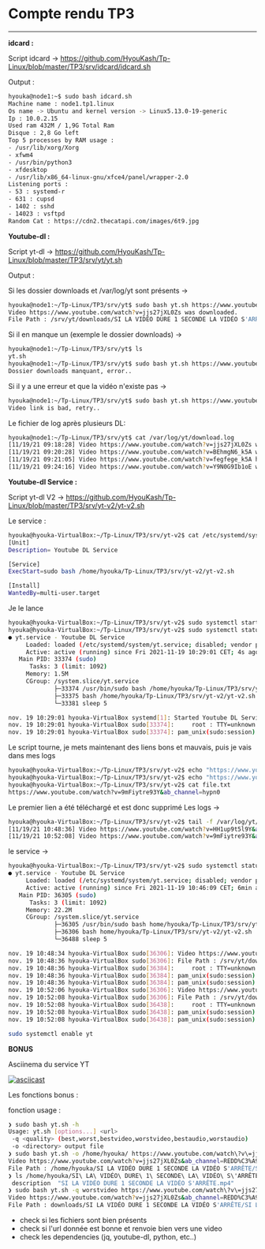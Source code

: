 # Compte rendu TP3 
---

**idcard :**

Script idcard -> https://github.com/HyouKash/Tp-Linux/blob/master/TP3/srv/idcard/idcard.sh 

Output : 

```bash
hyouka@node1:~$ sudo bash idcard.sh
Machine name : node1.tp1.linux
Os name -> Ubuntu and kernel version -> Linux5.13.0-19-generic
Ip : 10.0.2.15
Used ram 432M / 1,9G Total Ram
Disque : 2,8 Go left
Top 5 processes by RAM usage : 
- /usr/lib/xorg/Xorg
- xfwm4
- /usr/bin/python3
- xfdesktop
- /usr/lib/x86_64-linux-gnu/xfce4/panel/wrapper-2.0
Listening ports :
- 53 : systemd-r
- 631 : cupsd
- 1402 : sshd
- 14023 : vsftpd
Random Cat : https://cdn2.thecatapi.com/images/6t9.jpg
```

**Youtube-dl :**

Script yt-dl -> https://github.com/HyouKash/Tp-Linux/blob/master/TP3/srv/yt/yt.sh

Output : 

Si les dossier downloads et /var/log/yt sont présents ->

```bash
hyouka@node1:~/Tp-Linux/TP3/srv/yt$ sudo bash yt.sh https://www.youtube.com/watch?v=jjs27jXL0Zs&ab_channel=REDD%C3%A9fis
Video https://www.youtube.com/watch?v=jjs27jXL0Zs was downloaded.
File Path : /srv/yt/downloads/SI LA VIDÉO DURE 1 SECONDE LA VIDÉO S'ARRÊTE/SI LA VIDÉO DURE 1 SECONDE LA VIDÉO S'ARRÊTE
```

Si il en manque un (exemple le dossier downloads) ->

```bash
hyouka@node1:~/Tp-Linux/TP3/srv/yt$ ls
yt.sh
hyouka@node1:~/Tp-Linux/TP3/srv/yt$ sudo bash yt.sh https://www.youtube.com/watch?v=jjs27jXL0Zs&ab_channel=REDD%C3%A9fis
Dossier downloads manquant, error..
```

Si il y a une erreur et que la vidéo n'existe pas ->
```bash
hyouka@node1:~/Tp-Linux/TP3/srv/yt$ sudo bash yt.sh https://www.youtube.com/watch?v=fegfegeahahaha
Video link is bad, retry..
```
Le fichier de log après plusieurs DL:
```bash
hyouka@node1:~/Tp-Linux/TP3/srv/yt$ cat /var/log/yt/download.log
[11/19/21 09:18:28] Video https://www.youtube.com/watch?v=jjs27jXL0Zs was downloaded. File Path : /srv/yt/downloads/SI LA VIDÉO DURE 1 SECONDE LA VIDÉO S'ARRÊTE/SI LA VIDÉO DURE 1 SECONDE LA VIDÉO S'ARRÊTE
[11/19/21 09:20:28] Video https://www.youtube.com/watch?v=BEhmgN6_k5A was downloaded. File Path : /srv/yt/downloads/Sardoche réagit au niveau MONSTRUEUX de MV sur LoL au Zevent/Sardoche réagit au niveau MONSTRUEUX de MV sur LoL au Zevent
[11/19/21 09:21:05] Video https://www.youtube.com/watch?v=fegfege_k5A has an error : ERROR: Video unavailable
[11/19/21 09:24:16] Video https://www.youtube.com/watch?v=Y9N0G9Ib1oE was downloaded. File Path : /srv/yt/downloads/cette esquive de fou ! - MV #missclick?/cette esquive de fou ! - MV #missclick?
```
**Youtube-dl Service :**

Script yt-dl V2 -> https://github.com/HyouKash/Tp-Linux/blob/master/TP3/srv/yt-v2/yt-v2.sh

Le service : 
```bash
hyouka@hyouka-VirtualBox:~/Tp-Linux/TP3/srv/yt-v2$ cat /etc/systemd/system/yt.service
[Unit]
Description= Youtube DL Service

[Service]
ExecStart=sudo bash /home/hyouka/Tp-Linux/TP3/srv/yt-v2/yt-v2.sh

[Install]
WantedBy=multi-user.target
```

Je le lance

```bash
hyouka@hyouka-VirtualBox:~/Tp-Linux/TP3/srv/yt-v2$ sudo systemctl start yt
hyouka@hyouka-VirtualBox:~/Tp-Linux/TP3/srv/yt-v2$ sudo systemctl status yt
● yt.service - Youtube DL Service
     Loaded: loaded (/etc/systemd/system/yt.service; disabled; vendor preset: enabled)
     Active: active (running) since Fri 2021-11-19 10:29:01 CET; 4s ago
   Main PID: 33374 (sudo)
      Tasks: 3 (limit: 1092)
     Memory: 1.5M
     CGroup: /system.slice/yt.service
             ├─33374 /usr/bin/sudo bash /home/hyouka/Tp-Linux/TP3/srv/yt-v2/yt-v2.sh
             ├─33375 bash /home/hyouka/Tp-Linux/TP3/srv/yt-v2/yt-v2.sh
             └─33381 sleep 5

nov. 19 10:29:01 hyouka-VirtualBox systemd[1]: Started Youtube DL Service.
nov. 19 10:29:01 hyouka-VirtualBox sudo[33374]:     root : TTY=unknown ; PWD=/ ; USER=root ; COMMAND=/usr/bin/bash /home/hyouka/Tp-Linux/TP3/srv/yt-v2/yt-v2.sh
nov. 19 10:29:01 hyouka-VirtualBox sudo[33374]: pam_unix(sudo:session): session opened for user root by (uid=0)
```

Le script tourne, je mets maintenant des liens bons et mauvais, puis je vais dans mes logs

```bash
hyouka@hyouka-VirtualBox:~/Tp-Linux/TP3/srv/yt-v2$ echo "https://www.youtube.com/watch?v=HH1up9t5l9Y&ab_channel=ypn0" >> file.txt
hyouka@hyouka-VirtualBox:~/Tp-Linux/TP3/srv/yt-v2$ echo "https://www.youtube.com/watch?v=9mFiytre93Y&ab_channel=hypn0" >> file.txt 
hyouka@hyouka-VirtualBox:~/Tp-Linux/TP3/srv/yt-v2$ cat file.txt 
https://www.youtube.com/watch?v=9mFiytre93Y&ab_channel=hypn0
```

Le premier lien a été téléchargé et est donc supprimé
Les logs ->

```bash
hyouka@hyouka-VirtualBox:~/Tp-Linux/TP3/srv/yt-v2$ tail -f /var/log/yt/download.log 
[11/19/21 10:48:36] Video https://www.youtube.com/watch?v=HH1up9t5l9Y&ab_channel=hypn0 was downloaded. File Path : /srv/yt/downloads/Does Aphelios need a team to 1v5 every game? (1v5 Pentakill)/Does Aphelios need a team to 1v5 every game? (1v5 Pentakill)
[11/19/21 10:52:08] Video https://www.youtube.com/watch?v=9mFiytre93Y&ab_channel=hypn0 was downloaded. File Path : /srv/yt/downloads/Is Aphelios really that OP when ahead?/Is Aphelios really that OP when ahead?
```

le service -> 

```bash
hyouka@hyouka-VirtualBox:~/Tp-Linux/TP3/srv/yt-v2$ sudo systemctl status yt
● yt.service - Youtube DL Service
     Loaded: loaded (/etc/systemd/system/yt.service; disabled; vendor preset: enabled)
     Active: active (running) since Fri 2021-11-19 10:46:09 CET; 6min ago
   Main PID: 36305 (sudo)
      Tasks: 3 (limit: 1092)
     Memory: 22.2M
     CGroup: /system.slice/yt.service
             ├─36305 /usr/bin/sudo bash home/hyouka/Tp-Linux/TP3/srv/yt-v2/yt-v2.sh
             ├─36306 bash home/hyouka/Tp-Linux/TP3/srv/yt-v2/yt-v2.sh
             └─36488 sleep 5

nov. 19 10:48:34 hyouka-VirtualBox sudo[36306]: Video https://www.youtube.com/watch?v=HH1up9t5l9Y&ab_channel=hypn0 was downloaded.
nov. 19 10:48:36 hyouka-VirtualBox sudo[36306]: File Path : /srv/yt/downloads/Does Aphelios need a team to 1v5 every game? (1v5 Pentakill)/Does Aphelios need a team to 1v5 every game? (1v5 Pentakill)
nov. 19 10:48:36 hyouka-VirtualBox sudo[36384]:     root : TTY=unknown ; PWD=/ ; USER=root ; COMMAND=/usr/bin/echo [11/19/21 10:48:36] Video https://www.youtube.com/watch?v=HH1up9t5l9Y&ab_channel=hypn0 was downloaded. File Path : /srv/>
nov. 19 10:48:36 hyouka-VirtualBox sudo[36384]: pam_unix(sudo:session): session opened for user root by (uid=0)
nov. 19 10:48:36 hyouka-VirtualBox sudo[36384]: pam_unix(sudo:session): session closed for user root
nov. 19 10:52:06 hyouka-VirtualBox sudo[36306]: Video https://www.youtube.com/watch?v=9mFiytre93Y&ab_channel=hypn0 was downloaded.
nov. 19 10:52:08 hyouka-VirtualBox sudo[36306]: File Path : /srv/yt/downloads/Is Aphelios really that OP when ahead?/Is Aphelios really that OP when ahead?
nov. 19 10:52:08 hyouka-VirtualBox sudo[36438]:     root : TTY=unknown ; PWD=/ ; USER=root ; COMMAND=/usr/bin/echo [11/19/21 10:52:08] Video https://www.youtube.com/watch?v=9mFiytre93Y&ab_channel=hypn0 was downloaded. File Path : /srv/>
nov. 19 10:52:08 hyouka-VirtualBox sudo[36438]: pam_unix(sudo:session): session opened for user root by (uid=0)
nov. 19 10:52:08 hyouka-VirtualBox sudo[36438]: pam_unix(sudo:session): session closed for user root
```

```bash
sudo systemctl enable yt
```

**BONUS**

Asciinema du service YT

[![asciicast](https://asciinema.org/a/69trmQs0BgvniukVHPd4J54BS.svg)](https://asciinema.org/a/69trmQs0BgvniukVHPd4J54BS)

Les fonctions bonus : 

fonction usage :
```bash
❯ sudo bash yt.sh -h
Usage: yt.sh [options...] <url>
 -q <quality> (best,worst,bestvideo,worstvideo,bestaudio,worstaudio)
 -o <directory> output file
❯ sudo bash yt.sh -o /home/hyouka/ https://www.youtube.com/watch\?v\=jjs27jXL0Zs\&ab_channel\=REDD%C3%A9fis
Video https://www.youtube.com/watch?v=jjs27jXL0Zs&ab_channel=REDD%C3%A9fis was downloaded.
File Path : /home/hyouka/SI LA VIDÉO DURE 1 SECONDE LA VIDÉO S'ARRÊTE/SI LA VIDÉO DURE 1 SECONDE LA VIDÉO S'ARRÊTE.mp4
❯ ls /home/hyouka/SI\ LA\ VIDÉO\ DURE\ 1\ SECONDE\ LA\ VIDÉO\ S\'ARRÊTE
 description  "SI LA VIDÉO DURE 1 SECONDE LA VIDÉO S'ARRÊTE.mp4"
❯ sudo bash yt.sh -q worstvideo https://www.youtube.com/watch\?v\=jjs27jXL0Zs\&ab_channel\=REDD%C3%A9fis
Video https://www.youtube.com/watch?v=jjs27jXL0Zs&ab_channel=REDD%C3%A9fis was downloaded.
File Path : downloads/SI LA VIDÉO DURE 1 SECONDE LA VIDÉO S'ARRÊTE/SI LA VIDÉO DURE 1 SECONDE LA VIDÉO S'ARRÊTE.mp4
```
- check si les fichiers sont bien présents
- check si l'url donnée est bonne et renvoie bien vers une video
- check les dependencies (jq, youtube-dl, python, etc..)
